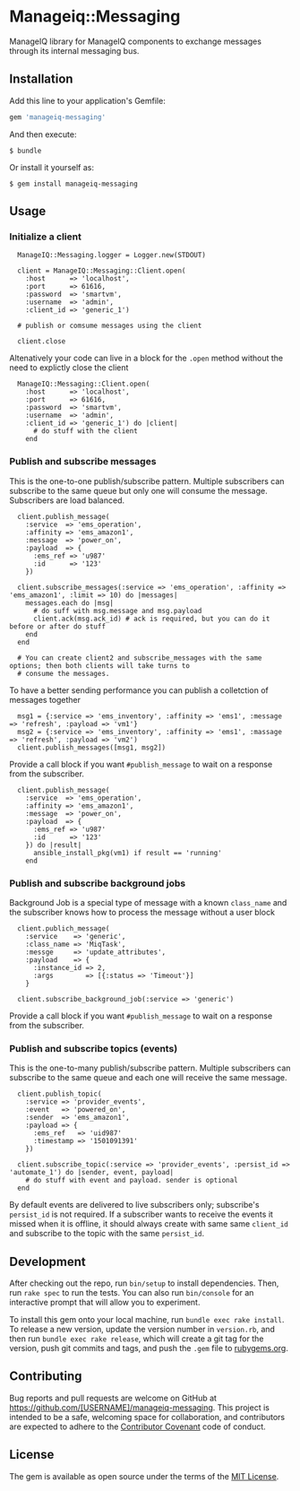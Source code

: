 # Manageiq::Messaging

ManageIQ library for ManageIQ components to exchange messages through its internal messaging bus.

## Installation

Add this line to your application's Gemfile:

```ruby
gem 'manageiq-messaging'
```

And then execute:

    $ bundle

Or install it yourself as:

    $ gem install manageiq-messaging

## Usage
### Initialize a client
```
  ManageIQ::Messaging.logger = Logger.new(STDOUT)
  
  client = ManageIQ::Messaging::Client.open(
    :host      => 'localhost', 
    :port      => 61616, 
    :password  => 'smartvm', 
    :username  => 'admin', 
    :client_id => 'generic_1')
  
  # publish or comsume messages using the client
  
  client.close
```
Altenatively your code can live in a block for the `.open` method without the need to explictly close the client
```
  ManageIQ::Messaging::Client.open(
    :host      => 'localhost', 
    :port      => 61616, 
    :password  => 'smartvm', 
    :username  => 'admin', 
    :client_id => 'generic_1') do |client|
      # do stuff with the client
    end
```

### Publish and subscribe messages
This is the one-to-one publish/subscribe pattern. Multiple subscribers can subscribe to the same queue but only one will consume the message. Subscribers are load balanced.
```
  client.publish_message(
    :service  => 'ems_operation', 
    :affinity => 'ems_amazon1', 
    :message  => 'power_on', 
    :payload  => {
      :ems_ref => 'u987'
      :id      => '123'
    })
    
  client.subscribe_messages(:service => 'ems_operation', :affinity => 'ems_amazon1', :limit => 10) do |messages|
    messages.each do |msg|
      # do suff with msg.message and msg.payload
      client.ack(msg.ack_id) # ack is required, but you can do it before or after do stuff
    end
  end
  
  # You can create client2 and subscribe_messages with the same options; then both clients will take turns to
  # consume the messages.
```

To have a better sending performance you can publish a colletction of messages together
```
  msg1 = {:service => 'ems_inventory', :affinity => 'ems1', :message => 'refresh', :payload => 'vm1'}
  msg2 = {:service => 'ems_inventory', :affinity => 'ems1', :massage => 'refresh', :payload => 'vm2')
  client.publish_messages([msg1, msg2])
```

Provide a call block if you want `#publish_message` to wait on a response from the subscriber.
```
  client.publish_message(
    :service  => 'ems_operation', 
    :affinity => 'ems_amazon1', 
    :message  => 'power_on', 
    :payload  => {
      :ems_ref => 'u987'
      :id      => '123'
    }) do |result|
      ansible_install_pkg(vm1) if result == 'running'
    end
```

### Publish and subscribe background jobs
Background Job is a special type of message with a known `class_name` and the subscriber knows how to process the message without a user block
```
  client.publich_message(
    :service    => 'generic',
    :class_name => 'MiqTask',
    :messge     => 'update_attributes',
    :payload    => {
      :instance_id => 2,
      :args        => [{:status => 'Timeout'}]
    }
    
  client.subscribe_background_job(:service => 'generic')
```

Provide a call block if you want `#publish_message` to wait on a response from the subscriber.

### Publish and subscribe topics (events)
This is the one-to-many publish/subscribe pattern. Multiple subscribers can subscribe to the same queue and each one will receive the same message.
```
  client.publish_topic(
    :service => 'provider_events',
    :event   => 'powered_on',
    :sender  => 'ems_amazon1',
    :payload => {
      :ems_ref   => 'uid987'
      :timestamp => '1501091391'
    })
    
  client.subscribe_topic(:service => 'provider_events', :persist_id => 'automate_1') do |sender, event, payload|
    # do stuff with event and payload. sender is optional
  end  
```

By default events are delivered to live subscribers only; subscribe's `persist_id` is not required. If a subscriber wants to receive the events it missed when it is offline, it should always create with same same `client_id` and subscribe to the topic with the same `persist_id`.

## Development

After checking out the repo, run `bin/setup` to install dependencies. Then, run `rake spec` to run the tests. You can also run `bin/console` for an interactive prompt that will allow you to experiment.

To install this gem onto your local machine, run `bundle exec rake install`. To release a new version, update the version number in `version.rb`, and then run `bundle exec rake release`, which will create a git tag for the version, push git commits and tags, and push the `.gem` file to [rubygems.org](https://rubygems.org).

## Contributing

Bug reports and pull requests are welcome on GitHub at https://github.com/[USERNAME]/manageiq-messaging. This project is intended to be a safe, welcoming space for collaboration, and contributors are expected to adhere to the [Contributor Covenant](http://contributor-covenant.org) code of conduct.


## License

The gem is available as open source under the terms of the [MIT License](http://opensource.org/licenses/MIT).

